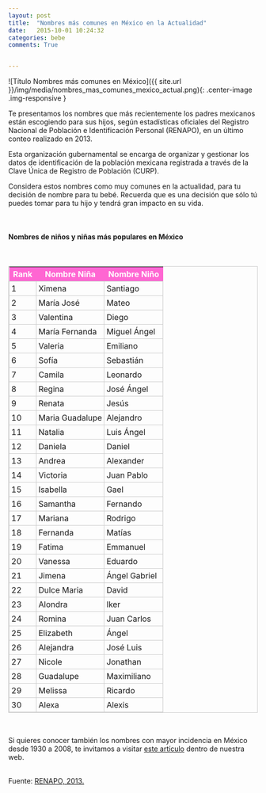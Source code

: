 ```yaml
---
layout: post
title:  "Nombres más comunes en México en la Actualidad"
date:   2015-10-01 10:24:32
categories: bebe
comments: True


---
```


![Título Nombres más comunes en México]({{ site.url }}/img/media/nombres_mas_comunes_mexico_actual.png){: .center-image .img-responsive }
<br>



Te presentamos los nombres que más recientemente los padres mexicanos están escogiendo para sus hijos, según estadísticas oficiales del Registro Nacional de Población e Identificación Personal (RENAPO), en un último conteo realizado en 2013.

Esta organización gubernamental se encarga de organizar y gestionar los datos de identificación de la población mexicana registrada a través de la Clave Única de Registro de Población (CURP).

Considera estos nombres como muy comunes en la actualidad, para tu decisión de nombre para tu bebé. Recuerda que es una decisión que sólo tú puedes tomar para tu hijo y tendrá gran impacto en su vida.


<br>
<h4>Nombres de niños y niñas más populares en México</h4>
<br>


<style type="text/css">
	table.tableizer-table-girl {
	border: 1px solid #CCC;
}
.tableizer-table-girl td {
	padding: 4px;
	margin: 3px;
	border: 1px solid #ccc;
}
.tableizer-table-girl th {
	background-color: #ff66d2;
	color: #FFF;
	font-weight: bold;
	text-align: center;
}
</style><table class="tableizer-table-girl" align="center">
<tr class="tableizer-firstrow"><th>Rank</th><th>Nombre Niña</th><th>Nombre Niño</th></tr>
 <tr><td>1</td><td>Ximena</td><td>Santiago</td></tr>
 <tr><td>2</td><td>María José</td><td>Mateo</td></tr>
 <tr><td>3</td><td>Valentina</td><td>Diego</td></tr>
 <tr><td>4</td><td>María Fernanda</td><td>Miguel Ángel</td></tr>
 <tr><td>5</td><td>Valeria</td><td>Emiliano</td></tr>
 <tr><td>6</td><td>Sofía</td><td>Sebastián</td></tr>
 <tr><td>7</td><td>Camila</td><td>Leonardo</td></tr>
 <tr><td>8</td><td>Regina</td><td>José Ángel</td></tr>
 <tr><td>9</td><td>Renata</td><td>Jesús</td></tr>
 <tr><td>10</td><td>Maria Guadalupe</td><td>Alejandro</td></tr>
 <tr><td>11</td><td>Natalia</td><td>Luis Ángel</td></tr>
 <tr><td>12</td><td>Daniela</td><td>Daniel</td></tr>
 <tr><td>13</td><td>Andrea</td><td>Alexander</td></tr>
 <tr><td>14</td><td>Victoria</td><td>Juan Pablo</td></tr>
 <tr><td>15</td><td>Isabella</td><td>Gael</td></tr>
 <tr><td>16</td><td>Samantha</td><td>Fernando</td></tr>
 <tr><td>17</td><td>Mariana</td><td>Rodrigo</td></tr>
 <tr><td>18</td><td>Fernanda</td><td>Matías</td></tr>
 <tr><td>19</td><td>Fatima</td><td>Emmanuel</td></tr>
 <tr><td>20</td><td>Vanessa</td><td>Eduardo</td></tr>
 <tr><td>21</td><td>Jimena</td><td>Ángel Gabriel</td></tr>
 <tr><td>22</td><td>Dulce Maria</td><td>David</td></tr>
 <tr><td>23</td><td>Alondra</td><td>Iker</td></tr>
 <tr><td>24</td><td>Romina</td><td>Juan Carlos</td></tr>
 <tr><td>25</td><td>Elizabeth</td><td>Ángel</td></tr>
 <tr><td>26</td><td>Alejandra</td><td>José Luis</td></tr>
 <tr><td>27</td><td>Nicole</td><td>Jonathan</td></tr>
 <tr><td>28</td><td>Guadalupe</td><td>Maximiliano</td></tr>
 <tr><td>29</td><td>Melissa</td><td>Ricardo</td></tr>
 <tr><td>30</td><td>Alexa</td><td>Alexis</td></tr>
</table>

<br>

Si quieres conocer también los nombres con mayor incidencia en México desde 1930 a 2008, te invitamos a visitar <a href="{{ site.url }}/blog/bebe/2015/09/12/Nombres-mas-comunes-en-Mexico.html"> este artículo</a> dentro de nuestra web.


<br>
Fuente: <a href="https://renapo.gob.mx/">RENAPO, 2013. </a>




